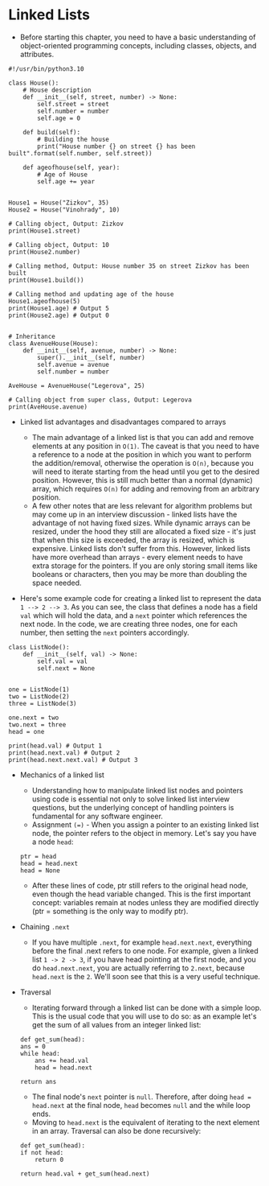 # Linked Lists
- Before starting this chapter, you need to have a basic understanding of object-oriented programming concepts, including classes, objects, and attributes.

```
#!/usr/bin/python3.10

class House():
    # House description
    def __init__(self, street, number) -> None:
        self.street = street
        self.number = number
        self.age = 0
    
    def build(self):
        # Building the house
        print("House number {} on street {} has been built".format(self.number, self.street))
    
    def ageofhouse(self, year):
        # Age of House
        self.age += year


House1 = House("Zizkov", 35)
House2 = House("Vinohrady", 10)

# Calling object, Output: Zizkov
print(House1.street)

# Calling object, Output: 10
print(House2.number)

# Calling method, Output: House number 35 on street Zizkov has been built
print(House1.build())

# Calling method and updating age of the house
House1.ageofhouse(5)
print(House1.age) # Output 5
print(House2.age) # Output 0


# Inheritance
class AvenueHouse(House):
    def __init__(self, avenue, number) -> None:
        super().__init__(self, number)
        self.avenue = avenue
        self.number = number

AveHouse = AvenueHouse("Legerova", 25)

# Calling object from super class, Output: Legerova
print(AveHouse.avenue)
```

- Linked list advantages and disadvantages compared to arrays
    - The main advantage of a linked list is that you can add and remove elements at any position in `O(1)`. The caveat is that you need to have a reference to a node at the position in which you want to perform the addition/removal, otherwise the operation is `O(n)`, because you will need to iterate starting from the head until you get to the desired position. However, this is still much better than a normal (dynamic) array, which requires `O(n)` for adding and removing from an arbitrary position.
    - A few other notes that are less relevant for algorithm problems but may come up in an interview discussion - linked lists have the advantage of not having fixed sizes. While dynamic arrays can be resized, under the hood they still are allocated a fixed size - it's just that when this size is exceeded, the array is resized, which is expensive. Linked lists don't suffer from this. However, linked lists have more overhead than arrays - every element needs to have extra storage for the pointers. If you are only storing small items like booleans or characters, then you may be more than doubling the space needed.


- Here's some example code for creating a linked list to represent the data `1 --> 2 --> 3`. As you can see, the class that defines a node has a field `val` which will hold the data, and a `next` pointer which references the next node. In the code, we are creating three nodes, one for each number, then setting the `next` pointers accordingly. 
```
class ListNode():
    def __init__(self, val) -> None:
        self.val = val
        self.next = None


one = ListNode(1)
two = ListNode(2)
three = ListNode(3)

one.next = two
two.next = three
head = one

print(head.val) # Output 1
print(head.next.val) # Output 2
print(head.next.next.val) # Output 3
```

- Mechanics of a linked list
    - Understanding how to manipulate linked list nodes and pointers using code is essential not only to solve linked list interview questions, but the underlying concept of handling pointers is fundamental for any software engineer.
    - Assignment `(=)` - When you assign a pointer to an existing linked list node, the pointer refers to the object in memory. Let's say you have a node `head`:

    ```
    ptr = head
    head = head.next
    head = None
    ```
    - After these lines of code, ptr still refers to the original head node, even though the head variable changed. This is the first important concept: variables remain at nodes unless they are modified directly (ptr = something is the only way to modify ptr).

- Chaining `.next`
    - If you have multiple `.next`, for example `head.next.next`, everything before the final .next refers to one node. For example, given a linked list `1 -> 2 -> 3`, if you have head pointing at the first node, and you do `head.next.next`, you are actually referring to `2.next`, because `head.next` is the `2`. We'll soon see that this is a very useful technique.

- Traversal
    - Iterating forward through a linked list can be done with a simple loop. This is the usual code that you will use to do so: as an example let's get the sum of all values from an integer linked list:

    ```
    def get_sum(head):
    ans = 0
    while head:
        ans += head.val
        head = head.next
    
    return ans
    ```

    - The final node's `next` pointer is `null`. Therefore, after doing `head = head.next` at the final node, `head` becomes `null` and the while loop ends.
    - Moving to `head.next` is the equivalent of iterating to the next element in an array. Traversal can also be done recursively:
    
    ```
    def get_sum(head):
    if not head:
        return 0
    
    return head.val + get_sum(head.next)
    ```